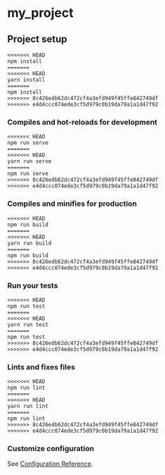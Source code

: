# my_project

## Project setup
```
<<<<<<< HEAD
npm install
=======
<<<<<<< HEAD
yarn install
=======
npm install
>>>>>>> 8c426edb62dc472cf4a3efd949f45ffe842749df
>>>>>>> e4d4ccc074ede3cf5d979c0b19da79a1a1d47f92
```

### Compiles and hot-reloads for development
```
<<<<<<< HEAD
npm run serve
=======
<<<<<<< HEAD
yarn run serve
=======
npm run serve
>>>>>>> 8c426edb62dc472cf4a3efd949f45ffe842749df
>>>>>>> e4d4ccc074ede3cf5d979c0b19da79a1a1d47f92
```

### Compiles and minifies for production
```
<<<<<<< HEAD
npm run build
=======
<<<<<<< HEAD
yarn run build
=======
npm run build
>>>>>>> 8c426edb62dc472cf4a3efd949f45ffe842749df
>>>>>>> e4d4ccc074ede3cf5d979c0b19da79a1a1d47f92
```

### Run your tests
```
<<<<<<< HEAD
npm run test
=======
<<<<<<< HEAD
yarn run test
=======
npm run test
>>>>>>> 8c426edb62dc472cf4a3efd949f45ffe842749df
>>>>>>> e4d4ccc074ede3cf5d979c0b19da79a1a1d47f92
```

### Lints and fixes files
```
<<<<<<< HEAD
npm run lint
=======
<<<<<<< HEAD
yarn run lint
=======
npm run lint
>>>>>>> 8c426edb62dc472cf4a3efd949f45ffe842749df
>>>>>>> e4d4ccc074ede3cf5d979c0b19da79a1a1d47f92
```

### Customize configuration
See [Configuration Reference](https://cli.vuejs.org/config/).

